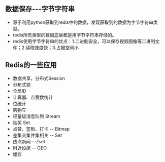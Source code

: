 ## 数据保存---字节字符串
* 源于利用python获取到redis中的数据，发现获取到的数据为字节字符串类型。
* redis所有类型的数据底层都是用字节字符串存储的。
* redis使用字节字符串的优点：1.二进制安全，可以保存视频图像等二进制文件；2.读取速度快；3.占据空间小
## Redis的一些应用
* 数据共享，分布式Session
* 分布式锁
* 全局ID
* 计算器、点赞数统计
* 位统计
* 购物车 
* 轻量级消息队列 Stream
* 抽奖 Set
* 点赞、签到、打卡  -- Bitmap
* 差集交集并集相关 -- Set
* 热点新闻 --Zset
* 附近设施 -- GEO
* 缓存
 